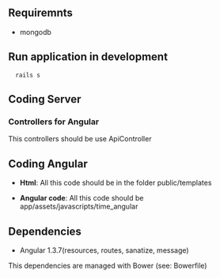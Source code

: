 ## Requiremnts
  * mongodb

## Run application in development
  ```
    rails s
  ```

## Coding Server
  
### Controllers for Angular

This controllers should be use ApiController

## Coding Angular

* **Html**: All this code should be in the folder public/templates

* **Angular code**:  All this code should be app/assets/javascripts/time_angular


## Dependencies

   * Angular 1.3.7(resources, routes, sanatize, message)

   This dependencies are managed with Bower (see: Bowerfile)
